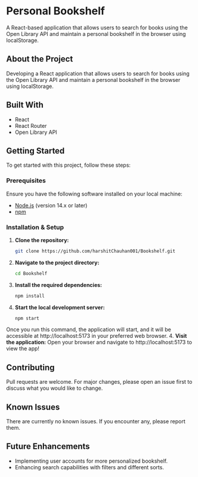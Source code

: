 # Personal Bookshelf

A React-based application that allows users to search for books using the Open Library API and maintain a personal bookshelf in the browser using localStorage.

## About the Project

Developing a React application that allows users to search for books using the Open Library API and maintain a personal bookshelf in the browser using localStorage.

## Built With

- React
- React Router
- Open Library API

## Getting Started

To get started with this project, follow these steps:

### Prerequisites

Ensure you have the following software installed on your local machine:

- [Node.js](https://nodejs.org/) (version 14.x or later)
- [npm](https://www.npmjs.com/)

### Installation & Setup

1. **Clone the repository:**

   ```bash
   git clone https://github.com/harshitChauhan001/Bookshelf.git

2. **Navigate to the project directory:**

   ```bash
   cd Bookshelf
3. **Install the required dependencies:**

   ```bash
   npm install
3. **Start the local development server:**

   ```bash
   npm start

Once you run this command, the application will start, and it will be accessible at http://localhost:5173 in your preferred web browser.
4. **Visit the application:**
Open your browser and navigate to http://localhost:5173 to view the app!
## Contributing

Pull requests are welcome. For major changes, please open an issue first to discuss what you would like to change.

## Known Issues

There are currently no known issues. If you encounter any, please report them.

## Future Enhancements

- Implementing user accounts for more personalized bookshelf.
- Enhancing search capabilities with filters and different sorts.


   


